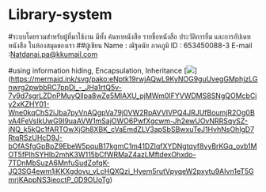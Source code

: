 # Library-system
#ระบบโดยรวมสำหรับผู้ที่มาใช้งาน มีทั้ง ค้นหาหนังสือ รายชื่อหนังสือ ประวัติการยืม และการอัปเดทหนังสือ ในห้องสมุดของเรา 
##ผู้เขียน Name : ณัฐดนัย ภาคภูมิ ID : 653450088-3 E-mail :Natdanai.pa@kkumail.com


#using information hiding, Encapsulation, Inheritance
[[![](https://mermaid.ink/img/pako:eNptk81uwjAMgF8lymkT9AWqXWCT0KQxTWPaqRe3MRCRJpWbjiHGuy8_UNJCD236-d-Oj7wyAnnOsywrtJVWYc5mWtagGP5C3SgsdJBVCtr2RcKGoC40Yyy82BLrEok9_WUZe5MlAUnQUaSNRbY2dOWs4CAEK43Zsemr3iJJC7pCpqHGKZOi4NF00WFro9MYwONUlLOJFMFsSBtyQSu2siT1Zix3RuH78DiE3xL3z2BBmc1FFKq9Jn6M1D-TmRBzV8BFM7BeMaHxcEr9xVoSZ5mSLu3SEJk9Brdt4nUe-E2w6GWAPtF2pFPNQdwPMn5s58BJ-BqkHln0Rt5bmmq4HA3JBEFnt4aGTHc-uwGbBbXk_wekglLhFb13lynH58sHSwosb0sbTelwW1057GdWh8a1w1mW4_Y6dqfDC7R92mFOY-ldGB21d-7KwbNC9xXxKa-R3DyEW8ZQSsHtFt395bk7CqCdX46T03NdN6uDrnhuqcMp7xoBFs-ryfM1qNZRFNIaWsbtDkt--gedjSez?type=png)](https://mermaid.live/edit#pako:eNptk81uwjAMgF8lymkT9AWqXWCT0KQxTWPaqRe3MRCRJpWbjiHGuy8_UNJCD236-d-Oj7wyAnnOsywrtJVWYc5mWtagGP5C3SgsdJBVCtr2RcKGoC40Yyy82BLrEok9_WUZe5MlAUnQUaSNRbY2dOWs4CAEK43Zsemr3iJJC7pCpqHGKZOi4NF00WFro9MYwONUlLOJFMFsSBtyQSu2siT1Zix3RuH78DiE3xL3z2BBmc1FFKq9Jn6M1D-TmRBzV8BFM7BeMaHxcEr9xVoSZ5mSLu3SEJk9Brdt4nUe-E2w6GWAPtF2pFPNQdwPMn5s58BJ-BqkHln0Rt5bmmq4HA3JBEFnt4aGTHc-uwGbBbXk_wekglLhFb13lynH58sHSwosb0sbTelwW1057GdWh8a1w1mW4_Y6dqfDC7R92mFOY-ldGB21d-7KwbNC9xXxKa-R3DyEW8ZQSsHtFt395bk7CqCdX46T03NdN6uDrnhuqcMp7xoBFs-ryfM1qNZRFNIaWsbtDkt--gedjSez)](https://mermaid.ink/svg/pako:eNptk19rwjAQwL9KyNOG9guUvegGMphjzLGnwrg2pwbbRC7ppDi_-_JHa1rtQ5v-7v9d7sgrLZDnPMuyQllpa8wZe5MlAXU_pjMWm0IFYVWDMS8SNgQOMcbCiy2xKZHY01-Wne0kqChS2iJba7pyVnAQgpVa79j0VW2RpAVVIVPQ4JRJUfBoumjR2Og0BvA4FeVsIkUwG9I9uaAVW1mSajOWO6PwfXgcwm-Jh2ewUOvNRRSqvSZ-jNQ_k5kQc1fARTOwXjGh8XBK_cVaEmdZLV3apSbSBwxuTeJ1HvhNsOhlgD7RtqRSzUHcD9J-bOfASfgGpBpZ9EbeW5pquB17kgmC1m41DZlqfXYDNgtqyf8vyBrKGq_ovb1MOT5fPlhSYHlb2mhK3W115bCfWRMaZ4azLMftdexOhxdo-7TDnMbSuzA6MnfuSudZofqK-JQ3SG4ewm1jKKXgdovu_vLcHQXQzi_Hyem5rutVpyqeW2pxytu9AIvn1eT5GmrjKAppNS3jeoctP_0D9OUoTg)

